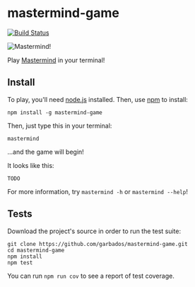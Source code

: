 # mastermind-game

[![Build Status](https://travis-ci.org/garbados/mastermind-game.svg)](https://travis-ci.org/garbados/mastermind-game)

![Mastermind!](http://upload.wikimedia.org/wikipedia/commons/2/2d/Mastermind.jpg)

Play [Mastermind](http://en.wikipedia.org/wiki/Mastermind_%28board_game%29) in your terminal!

## Install

To play, you'll need [node.js](http://nodejs.org/) installed. Then, use [npm](https://www.npmjs.com/) to install:

	npm install -g mastermind-game

Then, just type this in your terminal:

	mastermind

...and the game will begin!

It looks like this:

```
TODO
```

For more information, try `mastermind -h` or `mastermind --help`!

## Tests

Download the project's source in order to run the test suite:

	git clone https://github.com/garbados/mastermind-game.git
	cd mastermind-game
	npm install
	npm test

You can run `npm run cov` to see a report of test coverage.
